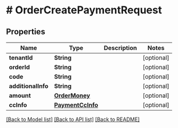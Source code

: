 # # OrderCreatePaymentRequest


## Properties 


Name | Type | Description | Notes
------------ | ------------- | ------------- | -------------
**tenantId**| **String** |   | [optional]
**orderId**| **String** |   | [optional]
**code**| **String** |   | [optional]
**additionalInfo**| **String** |   | [optional]
**amount**| [**OrderMoney**](OrderMoney.md) |   | [optional]
**ccInfo**| [**PaymentCcInfo**](PaymentCcInfo.md) |   | [optional]


[[Back to Model list]](../../README.md#models) [[Back to API list]](../../README.md#endpoints) [[Back to README]](../../README.md)

